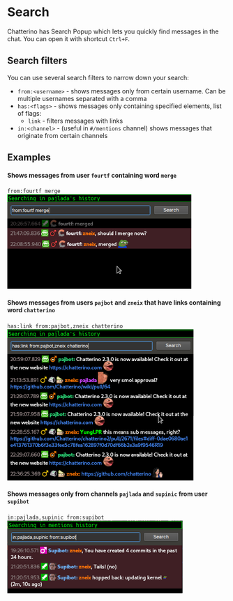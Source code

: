 # Search

Chatterino has Search Popup which lets you quickly find messages in the chat. You can open it with shortcut `Ctrl+F`.

## Search filters

You can use several search filters to narrow down your search:

- `from:<username>` - shows messages only from certain username. Can be multiple usernames separated with a comma
- `has:<flags>` - shows messages only containing specified elements, list of flags:
    - `link` - filters messages with links
- `in:<channel>` - (useful in `#/mentions` channel) shows messages that originate from certain channels


## Examples

#### Shows messages from user `fourtf` containing word `merge`  
`from:fourtf merge`  
![from:fourtf merge](images/search/example1.png)

#### Shows messages from users `pajbot` and `zneix` that have links containing word `chatterino`  
`has:link from:pajbot,zneix chatterino`  
![has:link from:pajbot,zneix chatterino](images/search/example2.png)

#### Shows messages only from channels `pajlada` and `supinic` from user `supibot`  
`in:pajlada,supinic from:supibot`  
![`in:pajlada,supinic from:supibot`](images/search/example3.png)
